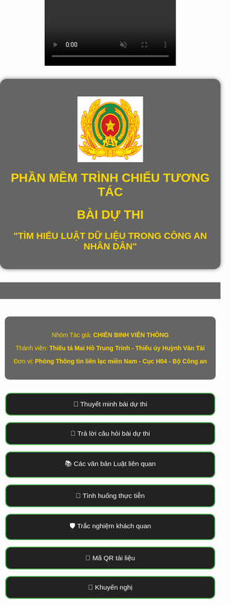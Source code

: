<!DOCTYPE html>
<html lang="vi">
<head>
  <meta charset="utf-8">
  <title>LawTech Showcase</title>
  <meta name="viewport" content="width=device-width, initial-scale=1.0">
  <style>
    body {
      font-family: Arial, sans-serif;
      background: none;
      position: relative;
      background-size: cover;
      background-position: center;
      background-repeat: no-repeat;
      color: white;
      margin: 0;
      padding: 0;
      display: flex;
      flex-direction: column;
      align-items: center;
      min-height: 100vh;
      overflow-x: hidden;
    }

    #video-background {
      position: fixed;
      top: 0;
      left: 0;
      width: 100%;
      height: 100%;
      object-fit: cover;
      z-index: -1;
    }

    .menu {
      display: flex;
      flex-wrap: wrap;
      justify-content: center;
      gap: 15px;
      margin: 20px 0;
      width: 100%;
      max-width: 500px;
      padding: 0 10px;
      box-sizing: border-box;
    }

    .menu button {
      width: 100%;
      font-size: 1.1em;
      padding: 15px 10px;
      background-color: #222;
      color: #fff;
      border: 2px solid #4CAF50;
      border-radius: 12px;
      cursor: pointer;
      transition: transform 0.2s, background-color 0.3s;
      box-sizing: border-box;
    }

    .menu button:hover {
      background-color: #4CAF50;
      transform: scale(1.05);
    }

    .content {
      display: none;
      max-width: 800px;
      margin-top: 30px;
      padding: 20px;
      background-color: #222;
      border-radius: 10px;
      width: 90%;
      box-sizing: border-box;
    }

    .content.active {
      display: block;
    }

    .animated-title {
      display: flex;
      flex-direction: column;
      align-items: center;
      text-align: center;
      padding: 10px;
    }

    .animated-title h1, .animated-title h2 {
      animation: fadeInUp 1s ease-out both;
      color: #FFD700;
      margin: 10px 0;
    }

    .animated-title img {
      max-width: 150px;
      height: auto;
      margin: 10px 0;
      display: block;
    }

    .glow {
      animation: glowAnim 2s infinite alternate;
    }

    @keyframes glowAnim {
      0% {
        text-shadow: 0 0 5px #FFD700, 0 0 10px #FFD700;
      }
      100% {
        text-shadow: 0 0 10px #FFD700, 0 0 20px #FFD700;
      }
    }

    @keyframes fadeInUp {
      from {
        opacity: 0;
        transform: translateY(30px);
      }
      to {
        opacity: 1;
        transform: translateY(0);
      }
    }

    @keyframes marquee {
      0% { transform: translateX(100%); }
      100% { transform: translateX(-100%); }
    }

    @media screen and (max-width: 768px) {
      .menu {
        flex-direction: column;
        padding: 0 10px;
        gap: 12px;
      }

      .menu button {
        font-size: 1em;
        padding: 15px;
      }

      .animated-title h1,
      .animated-title h2 {
        font-size: 1.2em;
      }

      .animated-title img {
        width: 120px;
      }

      .content {
        width: 100%;
        padding: 15px;
      }

      video {
        width: 100% !important;
        height: auto !important;
      }
    }
  </style>
</head>

<body>

  <video id="video-background" autoplay loop muted>
    <source src="videonen2.mp4" type="video/mp4">
  </video>

  <div class="animated-title" style="background-color: rgba(0,0,0,0.6); padding: 30px 20px; margin: 30px auto; border-radius: 15px; max-width: 900px; box-shadow: 0 0 10px rgba(0,0,0,0.5);">
    <img src="logobca.png" alt="Logo Bộ Công an" style="height: 150px;">
    <h1 class="glow">PHẦN MỀM TRÌNH CHIẾU TƯƠNG TÁC</h1>
    <h1 class="glow">BÀI DỰ THI</h1>
    <h2>"TÌM HIỂU LUẬT DỮ LIỆU TRONG CÔNG AN NHÂN DÂN"</h2>
  </div>

  <div style="margin-bottom: 20px; width: 100%; overflow: hidden; background: rgba(0,0,0,0.6); padding: 10px 0;">
    <div class="marquee-text" style="display: inline-block; white-space: nowrap; animation: marquee 20s linear infinite; font-size: 1.1em; color: #FFD700;">
      📢 Luật dữ liệu trong thời kỳ chuyển đổi số quốc gia - Bước đột phá trong Kỷ nguyên mới - Kỷ nguyên vươn mình của Dân tộc 📢
    </div>
  </div>

  <div class="info-box" style="background-color: rgba(0,0,0,0.6); padding: 20px; margin: 20px auto 10px auto; border-radius: 10px; text-align: center; max-width: 1000px;">
    <p><span style="color: #FFD700;">Nhóm Tác giả:</span> <strong style="color: #FFD700;">CHIẾN BINH VIỄN THÔNG</strong></p>
    <p><span style="color: #FFD700;">Thành viên:</span> <strong style="color: #FFD700;">Thiếu tá Mai Hồ Trung Trinh - Thiếu úy Huỳnh Văn Tài</strong></p>
    <p><span style="color: #FFD700;">Đơn vị:</span> <strong style="color: #FFD700;">Phòng Thông tin liên lạc miền Nam - Cục H04 - Bộ Công an</strong></p>
  </div>

  <div class="menu">
    <button onclick="window.location.href='gioithieuchung.html'">📄  Thuyết minh bài dự thi</button>
    <button onclick="window.location.href='traloicauhoi.html'">📌 Trả lời câu hỏi bài dự thi</button>
    <button onclick="window.location.href='vanbanluat.html'">📚 Các văn bản Luật liên quan</button>
    <button onclick="showContent('tinhhuong')">🎥 Tình huống thực tiễn</button>
    <button onclick="showContent('tracnghiem')">🛡️ Trắc nghiệm khách quan</button>
    <button onclick="showContent('maQR')">🧠 Mã QR tài liệu</button>
    <button onclick="showContent('khuyennghi')">📎 Khuyến nghị</button>
  </div>

  <!-- Nội dung các phần -->
  <div id="traloicauhoi" class="content">
    <h2> Trả lời câu hỏi bài dự thi</h2>
    <ul>
      <li>Dữ liệu KH&CN là mục tiêu tấn công và đánh cắp.</li>
      <li>Rò rỉ dữ liệu có thể ảnh hưởng nghiêm trọng đến an ninh và công nghệ.</li>
      <li>Cần nắm vững luật bảo vệ dữ liệu và sở hữu trí tuệ.</li>
    </ul>
  </div>

  <div id="luat" class="content">
    <h2>Các văn bản luật liên quan</h2>
    <ul>
      <li>Nghị định 13/2023/NĐ-CP</li>
      <li>Luật An toàn thông tin mạng</li>
      <li>Luật Sở hữu trí tuệ (sửa đổi)</li>
      <li>Quy định bảo mật trong nghiên cứu quốc phòng</li>
    </ul>
  </div>

  <div id="tinhhuong" class="content" style="max-height: 500px; overflow-y: auto;">
    <h2>Video minh họa vi phạm dữ liệu KH&CN</h2>
    <p>1. Viện nghiên cứu bị tấn công mạng, rò rỉ dữ liệu AI quốc phòng.</p>
    <video controls style="width: 480px; height: 270px; border: 2px solid #444; border-radius: 8px;">
      <source src="onmt.mp4" type="video/mp4">
    </video>
    <p>2. Video về triển khai luật dữ liệu trong Công an nhân dân.</p>
    <video controls style="width: 480px; height: 270px; border: 2px solid #444; border-radius: 8px;">
      <source src="nen1.mp4" type="video/mp4">
    </video>
  </div>

  <div id="baove" class="content">
    <h2>Hướng dẫn bảo vệ dữ liệu KH&CN</h2>
    <ul>
      <li>Mã hóa dữ liệu</li>
      <li>Phân quyền truy cập</li>
      <li>Sao lưu định kỳ</li>
      <li>Không chia sẻ công khai</li>
      <li>Xác thực đa yếu tố</li>
    </ul>
  </div>

  <div id="tracnghiem" class="content">
    <h2>Trắc nghiệm khách quan</h2>
    <p>1. Luật nào bảo vệ dữ liệu cá nhân tại VN?</p>
    <p>☐ Luật Giao thông</p>
    <p>☑ Nghị định 13/2023/NĐ-CP</p>
    <p>2. Chia sẻ dữ liệu nghiên cứu trái phép vi phạm gì?</p>
    <p>☑ Luật Sở hữu trí tuệ</p>
    <p>☐ Luật Xây dựng</p>
  </div>

  <div id="maQR" class="content">
    <p><a href="files/LawTech_Showcase_Final.pptx" target="_blank" style="color: #4CAF50; text-decoration: underline;">📥 Tải bài trình chiếu PowerPoint tại đây</a></p>
    <img src="img/qrcode_tai_lieu.png" style="width: 150px;">
  </div>

  <div id="khuyennghi" class="content">
    <h2> Khuyến nghị</h2>
    <p>Nhóm Chiến Binh Viễn Thông<br>Phòng Thông tin Liên lạc Miền Nam</p>
    <p><em>Đồng hành cùng cuộc thi Tìm hiểu Luật Dữ liệu</em></p>
  </div>

  <script>
    function showContent(id) {
      document.querySelectorAll('.content').forEach(el => el.classList.remove('active'));
      document.getElementById(id).classList.add('active');
    }
  </script>

</body>
</html>
